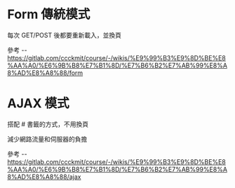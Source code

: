 # Form 傳統模式

每次 GET/POST 後都要重新載入，並換頁

參考 -- https://gitlab.com/ccckmit/course/-/wikis/%E9%99%B3%E9%8D%BE%E8%AA%A0/%E6%9B%B8%E7%B1%8D/%E7%B6%B2%E7%AB%99%E8%A8%AD%E8%A8%88/form

# AJAX 模式

搭配 # 書籤的方式，不用換頁

減少網路流量和伺服器的負擔

參考 -- https://gitlab.com/ccckmit/course/-/wikis/%E9%99%B3%E9%8D%BE%E8%AA%A0/%E6%9B%B8%E7%B1%8D/%E7%B6%B2%E7%AB%99%E8%A8%AD%E8%A8%88/ajax
